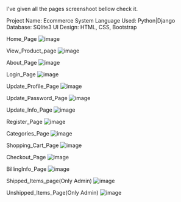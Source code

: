 I've given all the pages screenshoot bellow check it.

Project Name: Ecommerce System  Language Used: Python|Django  Database: SQlite3  UI Design: HTML, CSS, Bootstrap

Home_Page
![image](https://github.com/user-attachments/assets/b1761836-65f9-4ef9-a8fe-fc37f781cb75)

View_Product_page
![image](https://github.com/user-attachments/assets/e2d0cd25-41d7-42ed-8702-f7dda0a51a7b)

About_Page
![image](https://github.com/user-attachments/assets/110bfa11-8782-4e0e-8068-39cf55d8223c)

Login_Page
![image](https://github.com/user-attachments/assets/03931d18-3f45-4e9e-ab03-76a3c929f7ef)

Update_Profile_Page
![image](https://github.com/user-attachments/assets/1fb570fb-733e-49c9-b326-ef5c9e961ed9)

Update_Password_Page
![image](https://github.com/user-attachments/assets/c8e08211-02b2-4354-a5a3-9b2d957ef2e0)

Update_Info_Page
![image](https://github.com/user-attachments/assets/4e5db877-194e-48f2-aef4-be038fdb6056)

Register_Page
![image](https://github.com/user-attachments/assets/4cf191ce-367e-4fd6-b238-c8421c654364)

Categories_Page
![image](https://github.com/user-attachments/assets/2af51668-8f0a-4977-bd2a-4d23e0461f6c)

Shopping_Cart_Page
![image](https://github.com/user-attachments/assets/3b7fb3c2-c9f5-4c9e-a6f4-fea2186ff78e)

Checkout_Page
![image](https://github.com/user-attachments/assets/11ae7eb1-dbdc-4dc6-85be-190dc4c06c20)

BillingInfo_Page
![image](https://github.com/user-attachments/assets/5331522d-4653-49ef-b8df-187cef376c96)

Shipped_Items_page(Only Admin)
![image](https://github.com/user-attachments/assets/0981de7b-4701-4649-a4f6-bf69fab07cba)

Unshipped_Items_Page(Only Admin)
![image](https://github.com/user-attachments/assets/1bc1864c-49e1-4f1c-9ab2-1558a7f1c19a)











